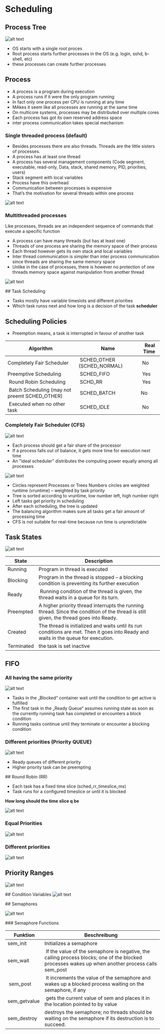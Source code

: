 # Scheduling


## Process Tree

![alt text](media/image-11.png)

- OS starts with a single root proces
- Root process starts further processes in the OS (e.g. login, sshd, b-shell, etc)
- these processes can create further processes


## Process

- A process is a program during execution
- A process runs if it were the only program running
- In fact only one process per CPU is running at any time
- MAkes it seem like all processes are running at the same time
- On multicore systems, processes may be distributed over multiple cores
- Each process has got its own reserved address space
- inter process communication takes special mechanism

### Single threaded process (default)

- Besides processes there are also threads. Threads are the little sisters of processes.
- A process has at least one thread
- A process has several management components (Code segment, executable, read-only, Data, stack, shared memory, PID, priorities, users)
- Stack segment with local variables
- Process have this overhead
- Communication between processes is expensive
- That’s the motivation for several threads within one process

![alt text](media/image-12.png)


### Multithreaded processes

Like processes, threads are an independent sequence of commands that execute a specific function
- A process can have many threads (but has at least one)
- Threads of one process are sharing the memory space of their process
- Each thread however gets its own stack and local variables
- Inter thread communication is simpler than inter process communication since threads are sharing the same memory space
- Unlike in the case of processes, there is however no protection of one threads memory space against manipulation from another thread

![alt text](media/image-13.png)


## Task Scheduling

- Tasks mostly have variable timeslots and different priorities
- Which task runss next and how long is a decision of the task **scheduler**

## Scheduling Policies

- Preemption means, a task is interrupted in favour of another task

| Algorithm | Name | Real Time |
|-----------|------|-----------|
| Completely Fair Scheduler | SCHED_OTHER (SCHED_NORMAL) | No |
| Preemptive Scheduling | SCHED_FIFO | Yes |
| Round Robin Scheduling | SCHD_RR | Yes |
| Batch Scheduling (may not preemt SCHED_OTHER) | SCHED_BATCH | No |
| Executed when no other task | SCHED_IDLE | No |

### Completely Fair Scheduler (CFS)

![alt text](media/image-14.png)

- Each process should get a fair share of the processor
- If a process falls out of balance, it gets more time for execution next time
- An "ideal scheduler" distributes the computing power equally among all processes

![alt text](media/image-15.png)

- Circles represent Processes or Trees Numbers circles are weighted runtime (vruntime) – weighted by task priority
- Tree is sorted according to vruntime, low number left, high number right
- Left tasks get priority in scheduling
- After each scheduling, the tree is updated
- The balancing algorithm makes sure all tasks get a fair amount of processing time
- CFS is not suitable for real-time because run time is unpredictable

## Task States

![alt text](media/image-16.png)

| State | Description |
|-------|-------------|
| Running | Program in thread is executed | 
| Blocking | Program in the thread is stopped – a blocking condition is preventing its further execution |
| Ready | Running condition of the thread is given, the thread waits in a queue for its turn.
| Preempted |  A higher priority thread interrupts the running thread. Since the condition of the thread is still given, the thread goes into Ready.
| Created | The thread is initialized and waits until its run conditions are met. Then it goes into Ready and waits in the queue for execution. |
| Terminated | the task is set inactive |


## FIFO

### All having the same priority

![alt text](media/image-17.png)

- Tasks in the „Blocked“ container wait until the condition to get active is fulfilled
- The first task in the „Ready Queue“ assumes running state as soon as the currently running task has completed or encounters a block condition
- Running tasks continue until they terminate or encounter a blocking condition

### Different priorities (Priority QUEUE)

![alt text](media/image-18.png)

- Ready queues of different priority
- Higher priority task can be preempting

## Round Robin (RR)

- Each task has a fixed time slice (sched_rr_timeslice_ms)
- Task runs for a configured timeslice or until it is blocked

**How long should the time slice q be**

![alt text](media/image-21.png)

### Equal Priorities

![alt text](media/image-19.png)

### Different priorities

![alt text](media/image-20.png)

## Priority Ranges


![alt text](media/image-22.png)


## Condition Variables
![alt text](media/image-23.png)


## Semaphores

![alt text](media/image-24.png)

### Semaphore Functions

| Funktion | Beschreibung |
|----------|--------------|
| sem_init | Initializes a semaphore |
| sem_wait | If the value of the semaphore is negative, the calling process blocks; one of the blocked processes wakes up when another process calls sem_post |
| sem_post | It increments the value of the semaphore and wakes up a blocked process waiting on the semaphore, if any |
| sem_getvalue | gets the current value of sem and places it in the location pointed to by value |
| sem_destroy | destroys the semaphore; no threads should be waiting on the semaphore if its destruction is to succeed. |

